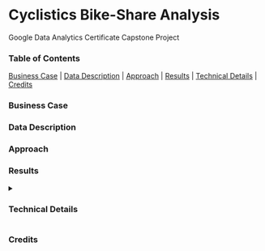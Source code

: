 # Cyclistics Bike-Share Analysis

Google Data Analytics Certificate Capstone Project


<!-- 
1. Create a database in MySQL and upload all 12 files
2. Use SQL to get the files you need for Excel charts and dashboard
-->


### Table of Contents
[Business Case](#business-case) | 
[Data Description](#data-description) | 
[Approach](#approach) | 
[Results](#results) | 
[Technical Details](#technical-details) | 
[Credits](#credits)

<!-- Insert Banner photo of dashboard -->

### Business Case

### Data Description

<!-- Insert image of the database EER diagram -->

### Approach

### Results

<details>
  <summary><h3>Technical Details</h3></summary>
  
  This is the more in-depth longer version of the process
  
  ### A. Ask
  
  ### B. Prepare
  
  ### C. Process
  
  ### D. Analyze
  
  ### E. Share
  
  ### F. Further Considerations
  
  </details>
  
 ### Credits
